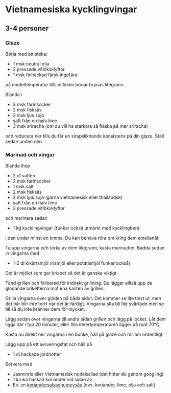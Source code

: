 # Vietnamesiska kycklingvingar
## 3-4 personer

### Glaze

Börja med att steka:

* 1 msk neutral olja
* 2 pressade vitlöksklyftor
* 1 msk finhackad färsk ingefära

på medeltemperatur tills vitlöken börjar brynas litegrann.

Blanda i

* 3 msk farinsocker
* 2 msk fisksås
* 2 msk ljus soja
* saft från en halv lime
* 3 msk sriracha (om du vill ha starkare så fläska på mer sriracha)

och reducera ner tills du får en sirapsliknande konsistens på din glaze. Ställ sedan undan den.

### Marinad och vingar

Blanda ihop

* 2 dl vatten
* 2 msk farinsocker
* 1 msk salt
* 2 msk fisksås
* 2 msk ljus soja (gärna vietnamesisk eller thailändsk)
* saft från en halv lime
* 2 pressade vitlöksklyftor

och marinera sedan

* 1 kg kycklingvingar (funkar också utmärkt med kycklingben)

i den under minst en timma. Du kan behöva röra om kring dem emellanåt.

Ta upp vingarna och torka av dem litegrann, kasta marinaden. Badda sedan in vingarna med

* 1-2 dl kikärtsmjöl (rismjöl eller potatismjöl funkar också)

Det är mjölet som ger krispet så det är ganska viktigt. 

Tänd grillen och förbered för indirekt grillning. Du lägger alltså upp de glödande briketterna mot ena kanten av grillen.

Grilla vingarna över glöden på båda sidor. Det kommer se lite torrt ut, men det här blir *inte* torrt när det är färdigt. Vingarna ska bli lite svärtade men se till så du inte bränner dem för mycket.

Lägg sedan över vingarna till andra sidan grillen och lägg på locket. Låt dem ligga där i typ 20 minuter, eller tills innertemperaturen ligger på runt 70°C.

Kasta nu direkt ner vingarna i en bunke, häll på glaze och rör om ordentligt.

Lägg upp på ett serveringsfat och häll på

* 1 dl hackade jordnötter
 
Servera med

* Jasminris eller Vietnamesisk nudelsallad (det hittar du genom googling)
* 1 kruka hackad koriander vid sidan av
* Ev. en [koriandersalsachutneysås](https://feeders.se/2018/03/08/koriandersalsachutneysas/) (dvs. koriander, lime, olja och salt)

